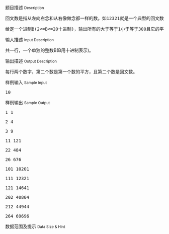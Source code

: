 <div class="panel panel-default">
<div class="area-title">
<span>
题目描述
<small>Description</small>
</span></div>
<div class="panel-body">

<pre><span style="">回文数是指从左向右念和从右像做念都一样的数。如</span><span style="">12321</span><span style="">就是一个典型的回文数。</span></pre>
<pre><span style="">给定一个进制</span><span style="">B(2&lt;=B&lt;=20</span><span style="">十进制</span><span style="">)</span><span style="">，输出所有的大于等于</span><span style="">1</span><span style="">小于等于</span><span style="">300</span><span style="">且它的平方用</span><span style="">B</span><span style="">进制表示时是回文数的数。用</span><span style="">’A’,’B’……</span><span style="">表示</span><span style="">10</span><span style="">，</span><span style="">11</span><span style="">等等。</span></pre>

</div>
</div>

<div class="panel panel-default">
<div class="area-title">
<span>
输入描述
<small>Input Description</small>
</span></div>
<div class="panel-body">
<p><span>共一行，一个单独的整数</span><span>B(B</span><span>用十进制表示</span><span>)</span><span>。</span></p>

</div>
</div>
<div  class="panel panel-default">
<div class="area-title">
<span>
输出描述
<small>Output Description</small>
</span></div>
<div class="panel-body">

<p><span>每行两个数字，第二个数是第一个数的平方，且第二个数是回文数。</span></p>

</div>
</div>


<div class="panel panel-default">
<div class="area-title">
<span>
样例输入
<small>Sample Input</small>
</span></div>
<div class="panel-body">
<pre><span><span style="">10</span></span></pre>

</div>
</div>

<div class="panel panel-default">
<div class="area-title">
<span>
样例输出
<small>Sample Output</small>
</span></div>
<div class="panel-body">
<pre><span><span style="">1 1</span></span></pre>
<pre><span><span style="">2 4</span></span></pre>
<pre><span><span style="">3 9</span></span></pre>
<pre><span><span style="">11 121</span></span></pre>
<pre><span><span style="">22 484</span></span></pre>
<pre><span><span style="">26 676</span></span></pre>
<pre><span><span style="">101 10201</span></span></pre>
<pre><span><span style="">111 12321</span></span></pre>
<pre><span><span style="">121 14641</span></span></pre>
<pre><span><span style="">202 40804</span></span></pre>
<pre><span><span style="">212 44944</span></span></pre>
<pre><span><span style="">264 69696</span></span></pre>

</div>
</div>

<div class="panel panel-default">
<div class="area-title">
<span>
数据范围及提示
<small>Data Size & Hint</small>
</span></div>
<div class="panel-body">

</div>
</div>